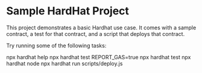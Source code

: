 # Sample HardHat Project
This project demonstrates a basic Hardhat use case. It comes with a sample contract, a test for that contract, and a script that deploys that contract.

Try running some of the following tasks:

npx hardhat help
npx hardhat test
REPORT_GAS=true npx hardhat test
npx hardhat node
npx hardhat run scripts/deploy.js
